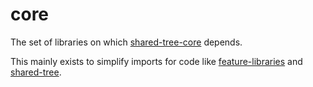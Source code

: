 # core

The set of libraries on which [shared-tree-core](../shared-tree-core/README.md) depends.

This mainly exists to simplify imports for code like [feature-libraries](../feature-libraries/README.md) and [shared-tree](../shared-tree/README.md).
